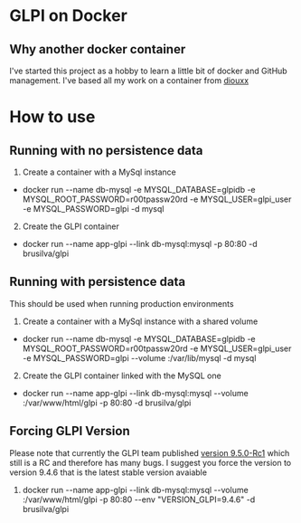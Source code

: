 # GLPI on Docker
## Why another docker container
I've started this project as a hobby to learn a little bit of docker and GitHub management. I've based all my work on a container from [diouxx](https://hub.docker.com/u/diouxx) 

# How to use
## Running with no persistence data
1. Create a container with a MySql instance
 - docker run --name db-mysql -e MYSQL_DATABASE=glpidb -e MYSQL_ROOT_PASSWORD=r00tpassw20rd  -e MYSQL_USER=glpi_user -e MYSQL_PASSWORD=glpi -d mysql
2. Create the GLPI container
 - docker run --name app-glpi --link db-mysql:mysql -p 80:80 -d brusilva/glpi

## Running with persistence data
This should be used when running production environments

1. Create a container with a MySql instance with a shared volume
 - docker run --name db-mysql -e MYSQL_DATABASE=glpidb -e MYSQL_ROOT_PASSWORD=r00tpassw20rd  -e MYSQL_USER=glpi_user -e MYSQL_PASSWORD=glpi --volume <localpath>:/var/lib/mysql -d mysql
2. Create the GLPI container linked with the MySQL one
 - docker run --name app-glpi --link db-mysql:mysql --volume <localpath>:/var/www/html/glpi  -p 80:80 -d brusilva/glpi


## Forcing GLPI Version
Please note that currently the GLPI team published [version 9.5.0-Rc1](https://forum.glpi-project.org/viewtopic.php?id=278487) which still is a RC and therefore has many bugs. I suggest you force the version to version 9.4.6 that is the latest stable version avaiable
1. docker run --name app-glpi --link db-mysql:mysql --volume <localpath>:/var/www/html/glpi  -p 80:80 --env "VERSION_GLPI=9.4.6" -d brusilva/glpi